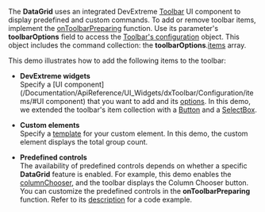 The **DataGrid** uses an integrated DevExtreme [Toolbar](/Demos/WidgetsGallery/Demo/Toolbar/Overview/) UI component to display predefined and custom commands. To add or remove toolbar items, implement the [onToolbarPreparing](/Documentation/ApiReference/UI_Widgets/dxDataGrid/Configuration/#onToolbarPreparing) function. Use its parameter's **toolbarOptions** field to access the [Toolbar's configuration](/Documentation/ApiReference/UI_Widgets/dxToolbar/Configuration/) object. This object includes the command collection: the **toolbarOptions**.[items](/Documentation/ApiReference/UI_Widgets/dxToolbar/Configuration/items/) array.

This demo illustrates how to add the following items to the toolbar:

- **DevExtreme widgets**        
Specify a [UI component](/Documentation/ApiReference/UI_Widgets/dxToolbar/Configuration/items/#UI component) that you want to add and its [options](/Documentation/ApiReference/UI_Widgets/dxToolbar/Configuration/items/#options). In this demo, we extended the toolbar's item collection with a [Button](/Demos/WidgetsGallery/Demo/Button/PredefinedTypes/) and a [SelectBox](/Demos/WidgetsGallery/Demo/SelectBox/Overview/).

- **Custom elements**       
Specify a [template](/Documentation/ApiReference/UI_Widgets/dxToolbar/Configuration/items/#template) for your custom element. In this demo, the custom element displays the total group count.

- **Predefined controls**        
The availability of predefined controls depends on whether a specific **DataGrid** feature is enabled. For example, this demo enables the [columnChooser](/Documentation/ApiReference/UI_Widgets/dxDataGrid/Configuration/columnChooser/), and the toolbar displays the Column Chooser button. You can customize the predefined controls in the **onToolbarPreparing** function. Refer to its [description](/Documentation/ApiReference/UI_Widgets/dxDataGrid/Configuration/#onToolbarPreparing) for a code example.
